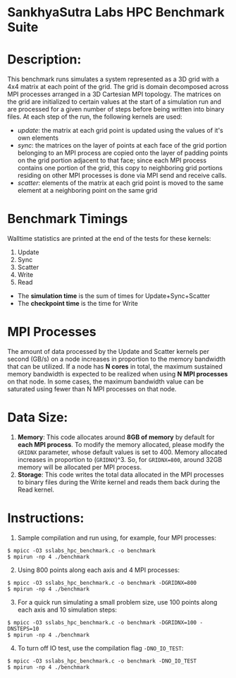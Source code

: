 # SankhyaSutra Labs HPC Benchmark Suite

Description:
============
This benchmark runs simulates a system represented as a 3D grid with a 4x4
matrix at each point of the grid. The grid is domain decomposed across MPI
processes arranged in a 3D Cartesian MPI topology. The matrices on the grid
are initialized to certain values at the start of a simulation run and are
processed for a given number of steps before being written into binary files.
At each step of the run, the following kernels are used:
+ *update*: the matrix at each grid point is updated using the values of it's
  own elements
+ *sync*: the matrices on the layer of points at each face of the grid
  portion belonging to an MPI process are copied onto the layer of padding
  points on the grid portion adjacent to that face; since each MPI process
  contains one portion of the grid, this copy to neighboring grid portions
  residing on other MPI processes is done via MPI send and receive calls.
+ *scatter*: elements of the matrix at each grid point is moved to the same
  element at a neighboring point on the same grid

Benchmark Timings
=================
Walltime statistics are printed at the end of the tests for these kernels:
1. Update
2. Sync
3. Scatter
4. Write
5. Read

+ The **simulation time** is the sum of times for Update+Sync+Scatter
+ The **checkpoint time** is the time for Write

MPI Processes
=============
The amount of data processed by the Update and Scatter kernels per second
(GB/s) on a node increases in proportion to the memory bandwidth that can
be utilized. If a node has **N cores** in total, the maximum sustained
memory bandwidth is expected to be realized when using **N MPI processes**
on that node. In some cases, the maximum bandwidth value can be saturated
using fewer than N MPI processes on that node.

Data Size:
==========
1. **Memory**: This code allocates around **8GB of memory** by default for
**each MPI process**. To modify the memory allocated, please modify the
`GRIDNX` parameter, whose default values is set to 400. Memory allocated
increases in proportion to (`GRIDNX`)^3. So, for `GRIDNX=800`, around 32GB
memory will be allocated per MPI process.
2. **Storage**: This code writes the total data allocated in the MPI
processes to binary files during the Write kernel and reads them back
during the Read kernel.

Instructions:
=============
1. Sample compilation and run using, for example, four MPI processes:
```
$ mpicc -O3 sslabs_hpc_benchmark.c -o benchmark
$ mpirun -np 4 ./benchmark
```
2. Using 800 points along each axis and 4 MPI processes:
```
$ mpicc -O3 sslabs_hpc_benchmark.c -o benchmark -DGRIDNX=800
$ mpirun -np 4 ./benchmark
```
3. For a quick run simulating a small problem size, use 100 points
along each axis and 10 simulation steps:
```
$ mpicc -O3 sslabs_hpc_benchmark.c -o benchmark -DGRIDNX=100 -DNSTEPS=10
$ mpirun -np 4 ./benchmark
```
4. To turn off IO test, use the compilation flag `-DNO_IO_TEST`:
```
$ mpicc -O3 sslabs_hpc_benchmark.c -o benchmark -DNO_IO_TEST
$ mpirun -np 4 ./benchmark
```
